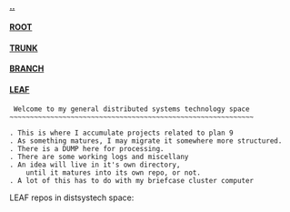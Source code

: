 #### [..](https://github.com/blairmunroakusa/distsystech)
#### [ROOT](https://github.com/blairmunroakusa)
#### [TRUNK](https://github.com/blairmunroakusaTRUNK)
#### [BRANCH](https://github.com/blairmunroakusaBRANCH)
#### [LEAF](https://github.com/blairmunroakusaLEAF)

```
 Welcome to my general distributed systems technology space
~~~~~~~~~~~~~~~~~~~~~~~~~~~~~~~~~~~~~~~~~~~~~~~~~~~~~~~~~~~~

. This is where I accumulate projects related to plan 9
. As something matures, I may migrate it somewhere more structured.
. There is a DUMP here for processing.
. There are some working logs and miscellany
. An idea will live in it's own directory,
	until it matures into its own repo, or not.
. A lot of this has to do with my briefcase cluster computer

```
LEAF repos in distsystech space:

